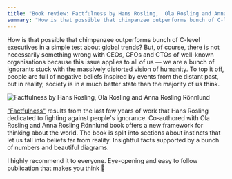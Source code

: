 ```yaml
---
title: "Book review: Factfulness by Hans Rosling,  Ola Rosling and Anna Rosling Rönnlund"
summary: "How is that possible that chimpanzee outperforms bunch of C-level executives in a simple test about global trends? But, of course, there is not necessarily something wrong with CEOs, CFOs and CTOs of well-known organisations because this issue applies to all of us — we are a bunch of ignorants stuck with the massively distorted vision of humanity."
---
```


How is that possible that chimpanzee outperforms bunch of C-level executives in a simple test about global trends? But, of course, there is not necessarily something wrong with CEOs, CFOs and CTOs of well-known organisations because this issue applies to all of us — we are a bunch of ignorants stuck with the massively distorted vision of humanity. To top it off, people are full of negative beliefs inspired by events from the distant past, but in reality, society is in a much better state than the majority of us think.

![Factfulness by Hans Rosling,  Ola Rosling and Anna Rosling Rönnlund](2021-07-11-1.jpg)

["Factfulness"](https://www.goodreads.com/book/show/34890015-factfulness) results from the last few years of work that Hans Rosling dedicated to fighting against people's ignorance. Co-authored with Ola Rosling and Anna Rosling Rönnlund book offers a new framework for thinking about the world. The book is split into sections about instincts that let us fall into beliefs far from reality. Insightful facts supported by a bunch of numbers and beautiful diagrams.

I highly recommend it to everyone. Eye-opening and easy to follow publication that makes you think 📕
